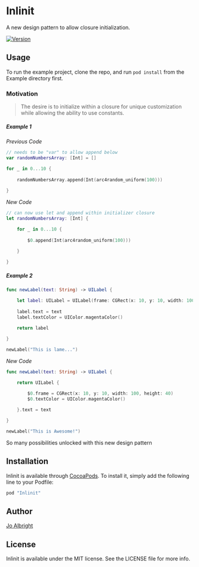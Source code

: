 # Inlinit
A new design pattern to allow closure initialization.

<!-- [![CI Status](http://img.shields.io/travis/Jo Albright/Inlinit.svg?style=flat)](https://travis-ci.org/Jo Albright/Inlinit) -->

[![Version](https://img.shields.io/cocoapods/v/Inlinit.svg?style=flat)](http://cocoapods.org/pods/Inlinit)

<!-- [![License](https://img.shields.io/cocoapods/l/Inlinit.svg?style=flat)](http://cocoapods.org/pods/Inlinit)
[![Platform](https://img.shields.io/cocoapods/p/Inlinit.svg?style=flat)](http://cocoapods.org/pods/Inlinit) -->

## Usage

To run the example project, clone the repo, and run `pod install` from the Example directory first.

### Motivation

> The desire is to initialize within a closure for unique customization while allowing the ability to use constants. 

##### Example 1

*Previous Code*

```swift
// needs to be "var" to allow append below
var randomNumbersArray: [Int] = []

for _ in 0...10 {
        
    randomNumbersArray.append(Int(arc4random_uniform(100)))
    
}
```

*New Code*

```swift
// can now use let and append within initializer closure
let randomNumbersArray: [Int] {

	for _ in 0...10 {
	        
	    $0.append(Int(arc4random_uniform(100)))
	    
	}

}
```

##### Example 2

```swift
func newLabel(text: String) -> UILabel {

	let label: UILabel = UILabel(frame: CGRect(x: 10, y: 10, width: 100, height: 40))
	
	label.text = text
	label.textColor = UIColor.magentaColor()
	
	return label

}

newLabel("This is lame...")
```

*New Code*

```swift
func newLabel(text: String) -> UILabel {

	return UILabel {

		$0.frame = CGRect(x: 10, y: 10, width: 100, height: 40)
		$0.textColor = UIColor.magentaColor()
	
	}.text = text

}

newLabel("This is Awesome!")
```

So many possibilities unlocked with this new design pattern

<!--## Requirements-->

## Installation

Inlinit is available through [CocoaPods](http://cocoapods.org). To install
it, simply add the following line to your Podfile:

```ruby
pod "Inlinit"
```

## Author

[Jo Albright](https://github.com/joalbright)

## License

Inlinit is available under the MIT license. See the LICENSE file for more info.
